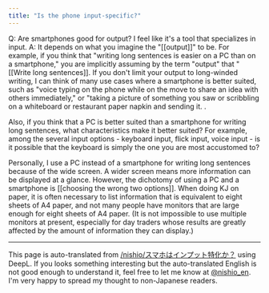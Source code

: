 ```yaml
---
title: "Is the phone input-specific?"
---
```


Q: Are smartphones good for output? I feel like it's a tool that specializes in input.
A:
It depends on what you imagine the "[[output]]" to be.
For example, if you think that "writing long sentences is easier on a PC than on a smartphone," you are implicitly assuming by the term "output" that "[[Write long sentences]].
If you don't limit your output to long-winded writing, I can think of many use cases where a smartphone is better suited, such as "voice typing on the phone while on the move to share an idea with others immediately," or "taking a picture of something you saw or scribbling on a whiteboard or restaurant paper napkin and sending it. .

Also, if you think that a PC is better suited than a smartphone for writing long sentences, what characteristics make it better suited?
For example, among the several input options - keyboard input, flick input, voice input - is it possible that the keyboard is simply the one you are most accustomed to?

Personally, I use a PC instead of a smartphone for writing long sentences because of the wide screen. A wider screen means more information can be displayed at a glance. However, the dichotomy of using a PC and a smartphone is [[choosing the wrong two options]]. When doing KJ on paper, it is often necessary to list information that is equivalent to eight sheets of A4 paper, and not many people have monitors that are large enough for eight sheets of A4 paper. (It is not impossible to use multiple monitors at present, especially for day traders whose results are greatly affected by the amount of information they can display.)

---
This page is auto-translated from [/nishio/スマホはインプット特化か？](https://scrapbox.io/nishio/スマホはインプット特化か？) using DeepL. If you looks something interesting but the auto-translated English is not good enough to understand it, feel free to let me know at [@nishio_en](https://twitter.com/nishio_en). I'm very happy to spread my thought to non-Japanese readers.